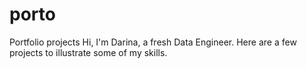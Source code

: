 # porto
Portfolio projects
Hi, I'm Darina, a fresh Data Engineer. Here are a few projects to illustrate some of my skills.
